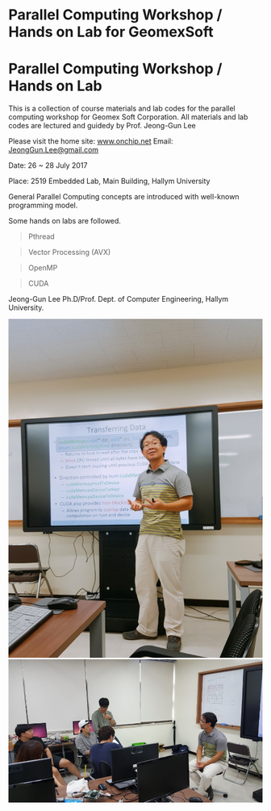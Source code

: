 # Parallel Computing Workshop / Hands on Lab for GeomexSoft

 Parallel Computing Workshop / Hands on Lab
 ==========================================
 This is a collection of course materials and lab codes for the parallel computing workshop for Geomex Soft Corporation.
 All materials and lab codes are lectured and guidedy by Prof. Jeong-Gun Lee
 
 Please visit the home site: www.onchip.net
 Email: JeongGun.Lee@gmail.com
 
 Date: 26 ~ 28 July 2017
 
 Place: 2519 Embedded Lab, Main Building, Hallym University
 
 General Parallel Computing concepts are introduced with well-known programming model.
 
 Some hands on labs are followed.
 > Pthread
 
 > Vector Processing (AVX)
 
 > OpenMP
 
 > CUDA



Jeong-Gun Lee Ph.D/Prof.
Dept. of Computer Engineering, Hallym University.
 
 ![Alt Lecture](/img/KakaoTalk_20170728_212942269.jpg)
 ![Alt Discussion](/img/KakaoTalk_20170728_212944524.jpg)
